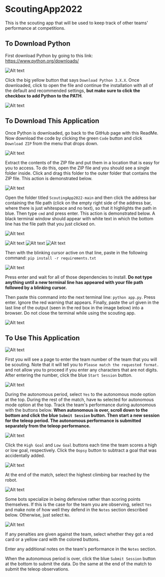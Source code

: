 # ScoutingApp2022

This is  the scouting app that will be used to keep track of other teams' performance at competitions.

## To Download Python

First download Python by going to this link:
https://www.python.org/downloads/

![Alt text](assets/python_download_btn_img.png?raw=true "Download Python button")

Click the big yellow button that says `Download Python 3.X.X`. Once downloaded, click to open the file and continue the installation with all of the default and recommended settings, **but make sure to click the checkbox to add Python to the PATH**.

![Alt text](assets/python_path_img.png?raw=true "Add to PATH button")

## To Download This Application

Once Python is downloaded, go back to the GitHub page with this ReadMe. Now download the code by clicking the green `Code` button and click `Download ZIP` from the menu that drops down.

![Alt text](assets/download_zip_img.png?raw=true "Downloading the ZIP file")

Extract the contents of the ZIP file and put them in a location that is easy for you to access. To do this, open the ZIP file and you should see a single folder inside. Click and drag this folder to the outer folder that contains the ZIP file. This action is demonstrated below.

![Alt text](assets/extract_folder_gif.gif?raw=true "Demonstrating how to extract the ZIP")

Open the folder titled `ScoutingApp2022-main` and then click the address bar containing the file path (click on the empty right side of the address bar, where there is just whitespace and no text), so that it highlights the path in blue. Then type `cmd` and press enter. This action is demonstrated below. A black terminal window should appear with white text in which the bottom line has the file path that you just clicked on.

![Alt text](assets/open_cmd_gif.gif?raw=true "Demonstrating how to open cmd")

![Alt text](assets/address_bar_img.png?raw=true "The file explorer address bar")
![Alt text](assets/address_bar_clicked_img.png?raw=true "The highlighted address bar")
![Alt text](assets/address_bar_cmd_img.png?raw=true "Typing cmd in the address bar")

Then with the blinking cursor active on that line, paste in the following command:
`pip install -r requirements.txt`

![Alt text](assets/cmd_requirements_img.png?raw=true "Installing dependencies in cmd")

Press enter and wait for all of those dependencies to install. **Do not type anything until a new terminal line has appeared with your file path followed by a blinking cursor.**

Then paste this command into the next terminal line: `python app.py`. Press enter. Ignore the red warning that appears. Finally, paste the url given in the last line of the output (seen in the red box in the image below) into a browser. Do not close the terminal while using the scouting app.

![Alt text](assets/cmd_app_img.png?raw=true "Running app.py in cmd")

## To Use This Application

![Alt text](assets/team_name_entry.png?raw=true "Team name entry")

First you will see a page to enter the team number of the team that you will be scouting. Note that it will tell you to `Please match the requested format.` and not allow you to proceed if you enter any characters that are not digits. After entering the number, click the blue `Start Session` button.

![Alt text](assets/autonomous_select_img.png?raw=true "Autonomous select")

During the autonomous period, select `Yes` to the autonomous mode option at the top. During the rest of the match, have `No` selected for autonomous mode option at the top. Track the team's performance during autonomous with the buttons below. **When autonomous is over, scroll down to the bottom and click the blue `Submit Session` button. Then start a new session for the teleop period. The autonomous performance is submitted separately from the teleop performance.**

![Alt text](assets/goal_adding.png?raw=true "Goal adding buttons")

Click the `High Goal` and `Low Goal` buttons each time the team scores a high or low goal, respectively. Click the `Oopsy` button to subtract a goal that was accidentally added.

![Alt text](assets/climb_score_entry.png?raw=true "Selection of climb height")

At the end of the match, select the highest climbing bar reached by the robot.

![Alt text](assets/defense_select.png?raw=true "Selection of whether it is a defense bot")

Some bots specialize in being defensive rather than scoring points themselves. If this is the case for the team you are observing, select `Yes` and make note of how well they defend in the `Notes` section described below. Otherwise, just select `No`.

![Alt text](assets/penalties_select.png?raw=true "Selection of penalties against the team")

If any penalties are given against the team, select whether they got a red card or a yellow card with the colored buttons.

Enter any additional notes on the team's performance in the `Notes` section.

When the autonomous period is over, click the blue `Submit Session` button at the bottom to submit the data. Do the same at the end of the match to submit the teleop observations.

